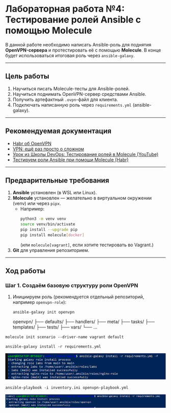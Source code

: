 # Лабораторная работа №4: Тестирование ролей Ansible с помощью Molecule

В данной работе необходимо написать Ansible-роль для поднятия **OpenVPN-сервера** и протестировать её с помощью **Molecule**. В конце будет использоваться итоговая роль через `ansible-galaxy`.

---

## Цель работы

1. Научиться писать Molecule-тесты для Ansible-ролей.
2. Научиться поднимать OpenVPN-сервер средствами Ansible.
3. Получить артефактный `.ovpn`-файл для клиента.
4. Подключать написанную роль через `requirements.yml` (ansible-galaxy).

---

## Рекомендуемая документация

- [Habr об OpenVPN](https://habr.com/ru/post/233971/)
- [VPN: ещё раз просто о сложном](https://habr.com/ru/post/534250/)
- [Урок из Школы DevOps: Тестирование ролей в Molecule (YouTube)](https://www.youtube.com/watch?v=0b3YXlffo1Q)
- [Тестируем роли Ansible при помощи Molecule (Habr)](https://habr.com/ru/post/437216/)

---

## Предварительные требования

1. **Ansible** установлен (в WSL или Linux).
2. **Molecule** установлен — желательно в виртуальном окружении (venv) или через `pipx`.
   - Например:  
     ```bash
     python3 -m venv venv
     source venv/bin/activate
     pip install --upgrade pip
     pip install molecule[docker]
     ```
     (или `molecule[vagrant]`, если хотите тестировать во Vagrant.)
3. **Git** для управления репозиторием.

---

## Ход работы

### Шаг 1. Создаём базовую структуру роли OpenVPN

1. Инициируем роль (рекомендуется отдельный репозиторий, например `openvpn-role`):
   ```bash
   ansible-galaxy init openvpn
   ```

   openvpn/
├── defaults/
├── handlers/
├── meta/
├── tasks/
├── templates/
├── tests/
├── vars/
└── ...

```
molecule init scenario --driver-name vagrant default
```

```
ansible-galaxy install -r requirements.yml
```

![alt text](image.png)

```
ansible-playbook -i inventory.ini openvpn-playbook.yml
```


![alt text](image-1.png)